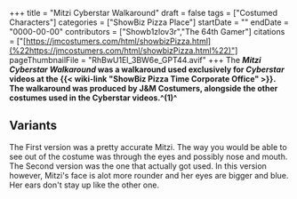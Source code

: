 +++
title = "Mitzi Cyberstar Walkaround"
draft = false
tags = ["Costumed Characters"]
categories = ["ShowBiz Pizza Place"]
startDate = ""
endDate = "0000-00-00"
contributors = ["Showb1zlov3r","The 64th Gamer"]
citations = ["[https://jmcostumers.com/html/showbizPizza.html](%22https://jmcostumers.com/html/showbizPizza.html%22)"]
pageThumbnailFile = "RhBwU1El_3BW6e_GPT44.avif"
+++
The ***Mitzi Cyberstar Walkaround* was a walkaround used exclusively for *Cyberstar* videos at the {{< wiki-link "ShowBiz Pizza Time Corporate Office" >}}.
The walkaround was produced by J&M Costumers, alongside the other costumes used in the Cyberstar videos.^(1)^**

## Variants

The First version was a pretty accurate Mitzi. The way you would be able to see out of the costume was through the eyes and possibly nose and mouth.
The Second version was the one that actually got used. In this version however, Mitzi's face is alot more rounder and her eyes are bigger and blue. Her ears don't stay up like the other one.
